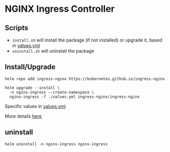 # NGINX Ingress Controller

## Scripts
 - `install.sh` will install the package (if not installed) or upgrade it, based in [values.yml](values.yml)
 - `uninstall.sh` will uninstall the package

## Install/Upgrade
```
helm repo add ingress-nginx https://kubernetes.github.io/ingress-nginx

helm upgrade --install \
  -n nginx-ingress --create-namespace \
  nginx-ingress -f ./values.yml ingress-nginx/ingress-nginx
```
Specific values in [values.yml](values.yml)

More details [here](https://github.com/kubernetes/ingress-nginx/tree/main/charts/ingress-nginx)

## uninstall
```
helm uninstall -n nginx-ingress nginx-ingress
```
